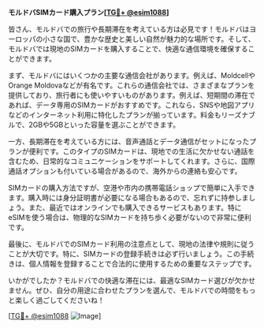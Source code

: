 **モルドバSIMカード購入プラン[[TG💪+ @esim1088](https://t.me/s/esim1088)]**

皆さん、モルドバでの旅行や長期滞在を考えている方は必見です！モルドバはヨーロッパの小さな国で、豊かな歴史と美しい自然が魅力的な場所です。そして、モルドバでは現地のSIMカードを購入することで、快適な通信環境を確保することができます。

まず、モルドバにはいくつかの主要な通信会社があります。例えば、MoldcellやOrange Moldovaなどが有名です。これらの通信会社では、さまざまなプランを提供しており、旅行者にも使いやすいものがあります。例えば、短期間の滞在であれば、データ専用のSIMカードがおすすめです。これなら、SNSや地図アプリなどのインターネット利用に特化したプランが揃っています。料金もリーズナブルで、2GBや5GBといった容量を選ぶことができます。

一方、長期滞在を考えている方には、音声通話とデータ通信がセットになったプランが便利です。このタイプのSIMカードは、現地での生活に欠かせない通話を含むため、日常的なコミュニケーションをサポートしてくれます。さらに、国際通話オプションも付いている場合があるので、海外からの連絡も安心です。

SIMカードの購入方法ですが、空港や市内の携帯電話ショップで簡単に入手できます。購入時には身分証明書が必要になる場合もあるので、忘れずに持参しましょう。また、最近ではオンラインでも購入できるサービスもあります。特にeSIMを使う場合は、物理的なSIMカードを持ち歩く必要がないので非常に便利です。

最後に、モルドバでのSIMカード利用の注意点として、現地の法律や規則に従うことが大切です。特に、SIMカードの登録手続きは必ず行いましょう。この手続きは、個人情報を登録することで合法的に使用するための重要なステップです。

いかがでしたか？モルドバでの快適な滞在には、最適なSIMカード選びが欠かせません。ぜひ、自分の用途に合わせたプランを選んで、モルドバでの時間をもっと楽しく過ごしてくださいね！

[[TG💪+ @esim1088](https://t.me/s/esim1088) ![Image](https://i.postimg.cc/Y0z9fWf4/image.png)]
